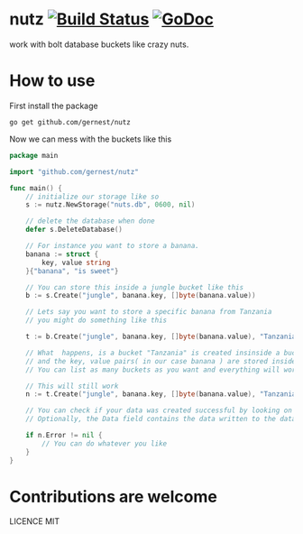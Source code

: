 # nutz [![Build Status](https://drone.io/github.com/gernest/nutz/status.png)](https://drone.io/github.com/gernest/nutz/latest) [![GoDoc ](https://godoc.org/github.com/gernest/nutz?status.svg)](https://godoc.org/github.com/gernest/nutz)

work with bolt database buckets like crazy nuts.

# How to use

First install the package

    go get github.com/gernest/nutz
    
Now we can mess with the buckets like this

```go
package main

import "github.com/gernest/nutz"

func main() {
	// initialize our storage like so
	s := nutz.NewStorage("nuts.db", 0600, nil)

	// delete the database when done
	defer s.DeleteDatabase()

	// For instance you want to store a banana.
	banana := struct {
		key, value string
	}{"banana", "is sweet"}

	// You can store this inside a jungle bucket like this
	b := s.Create("jungle", banana.key, []byte(banana.value))

	// Lets say you want to store a specific banana from Tanzania
	// you might do something like this

	t := b.Create("jungle", banana.key, []byte(banana.value), "Tanzania")

	// What  happens, is a bucket "Tanzania" is created insinside a bucket "jungle"
	// and the key, value pairs( in our case banana ) are stored inside the nested bucket
	// You can list as many buckets as you want and everything will work like a charm

	// This will still work
	n := t.Create("jungle", banana.key, []byte(banana.value), "Tanzania", "Mwanza", "Ilemela")

	// You can check if your data was created successful by looking on the Errir field
	// Optionally, the Data field contains the data written to the database

	if n.Error != nil {
		// You can do whatever you like
	}
}
`````

# Contributions are welcome

LICENCE MIT
 

